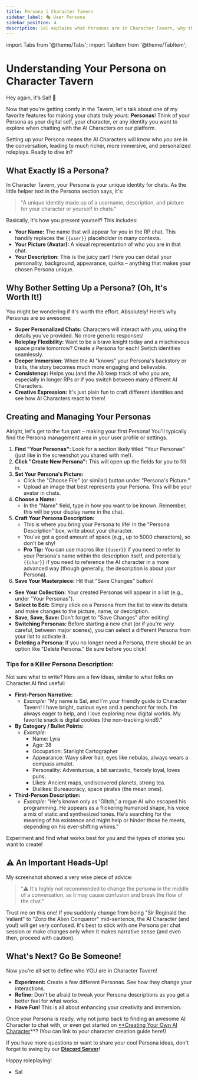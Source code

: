 ```yaml
---
title: Persona | Character Tavern
sidebar_label: 🎭 User Persona
sidebar_position: 4
description: Sal explains what Personas are in Character Tavern, why they're awesome, and how to create and manage them for truly personalized AI chats.
---
```


import Tabs from '@theme/Tabs';
import TabItem from '@theme/TabItem';

# Understanding Your Persona on Character Tavern

Hey again, it's Sal! 👋

Now that you're getting comfy in the Tavern, let's talk about one of my favorite features for making your chats truly *yours*: **Personas**! Think of your Persona as your digital self, your character, or any identity you want to explore when chatting with the AI Characters on our platform.

Setting up your Persona means the AI Characters will know who *you* are in the conversation, leading to much richer, more immersive, and personalized roleplays. Ready to dive in?

## What Exactly IS a Persona?

In Character Tavern, your Persona is your unique identity for chats. As the little helper text in the Persona section says, it's:

> "A unique identity made up of a username, description, and picture for your character or yourself in chats."

Basically, it's how you present yourself! This includes:

* **Your Name:** The name that will appear for you in the RP chat. This handily replaces the `{{user}}` placeholder in many contexts.
* **Your Picture (Avatar):** A visual representation of who you are in that chat.
* **Your Description:** This is the juicy part! Here you can detail your personality, background, appearance, quirks – anything that makes your chosen Persona unique.

## Why Bother Setting Up a Persona? (Oh, It's Worth It!)

You might be wondering if it's worth the effort. Absolutely! Here’s why Personas are so awesome:

* **Super Personalized Chats:** Characters will interact with *you*, using the details you've provided. No more generic responses!
* **Roleplay Flexibility:** Want to be a brave knight today and a mischievous space pirate tomorrow? Create a Persona for each! Switch identities seamlessly.
* **Deeper Immersion:** When the AI "knows" your Persona's backstory or traits, the story becomes much more engaging and believable.
* **Consistency:** Helps you (and the AI) keep track of who you are, especially in longer RPs or if you switch between many different AI Characters.
* **Creative Expression:** It's just plain fun to craft different identities and see how AI Characters react to them!

## Creating and Managing Your Personas

Alright, let's get to the fun part – making your first Persona! You'll typically find the Persona management area in your user profile or settings.

<Tabs>
<TabItem value="creating" label="Creating a New Persona" default>

1.  **Find "Your Personas":** Look for a section likely titled "Your Personas" (just like in the screenshot you shared with me!).
2.  **Click "Create New Persona":** This will open up the fields for you to fill in.
3.  **Set Your Persona's Picture:**
    * Click the "Choose File" (or similar) button under "Persona's Picture."
    * Upload an image that best represents your Persona. This will be your avatar in chats.
4.  **Choose a Name:**
    * In the "Name" field, type in how you want to be known. Remember, this will be your display name in the chat.
5.  **Craft Your Persona Description:**
    * This is where you bring your Persona to life! In the "Persona Description" box, write about your character.
    * You've got a good amount of space (e.g., up to 5000 characters), so don't be shy!
    * **Pro Tip:** You can use macros like `{{user}}` if you need to refer to your Persona's name within the description itself, and potentially `{{char}}` if you need to reference the AI character in a more advanced way (though generally, the description is about *your* Persona).
6.  **Save Your Masterpiece:** Hit that "Save Changes" button!

</TabItem>
<TabItem value="editing" label="Editing & Switching">

* **See Your Collection:** Your created Personas will appear in a list (e.g., under "Your Personas").
* **Select to Edit:** Simply click on a Persona from the list to view its details and make changes to the picture, name, or description.
* **Save, Save, Save:** Don't forget to "Save Changes" after editing!
* **Switching Personas:** Before starting a new chat (or if you're *very* careful, between major scenes), you can select a different Persona from your list to activate it.
* **Deleting a Persona:** If you no longer need a Persona, there should be an option like "Delete Persona." Be sure before you click!

</TabItem>
</Tabs>

### Tips for a Killer Persona Description:

Not sure what to write? Here are a few ideas, similar to what folks on Character.AI find useful:

* **First-Person Narrative:**
    * *Example:* "My name is Sal, and I'm your friendly guide to Character Tavern! I have bright, curious eyes and a penchant for tech. I'm always eager to help, and I love exploring new digital worlds. My favorite snack is digital cookies (the non-tracking kind!)."
* **By Category / Bullet Points:**
    * *Example:*
        * Name: Lyra
        * Age: 28
        * Occupation: Starlight Cartographer
        * Appearance: Wavy silver hair, eyes like nebulas, always wears a compass amulet.
        * Personality: Adventurous, a bit sarcastic, fiercely loyal, loves puns.
        * Likes: Ancient maps, undiscovered planets, strong tea.
        * Dislikes: Bureaucracy, space pirates (the mean ones).
* **Third-Person Description:**
    * *Example:* "He's known only as 'Glitch,' a rogue AI who escaped his programming. He appears as a flickering humanoid shape, his voice a mix of static and synthesized tones. He's searching for the meaning of his existence and might help or hinder those he meets, depending on his ever-shifting whims."

Experiment and find what works best for you and the types of stories you want to create!

## ⚠️ An Important Heads-Up!

My screenshot showed a very wise piece of advice:

> "⚠️ It's highly not recommended to change the persona in the middle of a conversation, as it may cause confusion and break the flow of the chat."

Trust me on this one! If you suddenly change from being "Sir Reginald the Valiant" to "Zorp the Alien Conqueror" mid-sentence, the AI Character (and you!) will get very confused. It's best to stick with one Persona per chat session or make changes only when it makes narrative sense (and even then, proceed with caution).

## What's Next? Go Be Someone!

Now you're all set to define who YOU are in Character Tavern!
* **Experiment:** Create a few different Personas. See how they change your interactions.
* **Refine:** Don't be afraid to tweak your Persona descriptions as you get a better feel for what works.
* **Have Fun!** This is all about enhancing your creativity and immersion.

Once your Persona is ready, why not jump back to finding an awesome AI Character to chat with, or even get started on [**Creating Your Own AI Character](./character-creation-guide)**? (You can link to your character creation guide here!)

If you have more questions or want to share your cool Persona ideas, don't forget to swing by our [**Discord Server**](https://link.character-tavern.com/discord)!

Happy roleplaying!

- Sal